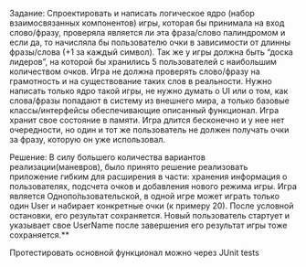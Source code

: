 Задание: 
Спроектировать и написать логическое ядро (набор взаимосвязанных
компонентов) игры, которая бы принимала на вход слово/фразу, проверяла является ли
эта фраза/слово палиндромом и если да, то начисляла бы пользователю очки в
зависимости от длинны фразы/слова (+1 за каждый символ). Так же у игры должна быть
“доска лидеров”, на которой бы хранились 5 пользователей с наибольшим количеством
очков. Игра не должна проверять слово/фразу на грамотность и на существование
таких слов в реальности. Нужно написать только ядро такой игры, не нужно думать о UI
или о том, как слова/фразы попадают в систему из внешнего мира, а только базовые
классы/интерфейсы обеспечивающие описанный функционал.
Игра хранит свое состояние в памяти. Игра длится бесконечно и у нее нет очередности, но один и тот же пользователь не
должен получать очки за фразу, которую он уже использовал.

Решение:
В силу большего количества вариантов реализации(маневров), было принято решение реализовать приложение гибким для расширения в
части: хранения информация о пользователях, подсчета очков и добавления нового режима игры.
Игра является Однопо́льзовательской, в одной игре может играть только один User и набирает конкретные очки (к примеру 20). После условной остановки,
его результат сохраняется. Новый пользователь стартует и указывает свое UserName после завершения его результат игры тоже сохраняется.**

Протестировать основной функционал можно через JUnit tests

